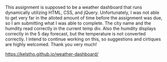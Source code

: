 This assignment is supposed to be a weather dashboard that  runs dynamically utilizing HTML, CSS, and jQuery. Unfortunately, I was not able to get very far in the alloted amount of time before the assignment was due, so I am submitting what I was able to complete. The city name and the humdity read correctly in the current temp div. Also the humdity displays correctly in the 5 day forecast, but the temperature is not converted correctly. I intend to continue working on this, so suggestions and cirtiques are highly welcomed. Thank you very much!

https://kelstho.github.io/weather-dashboard/